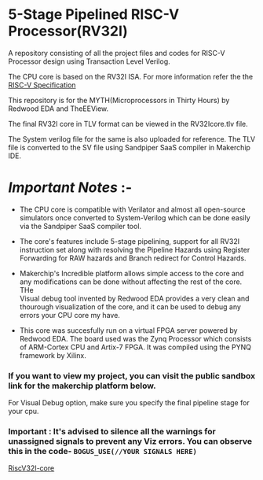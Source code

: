 # 5-Stage Pipelined RISC-V Processor(RV32I)
A repository consisting of all the project files and codes for RISC-V Processor design using Transaction Level Verilog.

The CPU core is based on the RV32I ISA. For more information refer the the [RISC-V Specification](https://github.com/riscv/riscv-isa-manual/releases/download/Ratified-IMAFDQC/riscv-spec-20191213.pdf)

This repository is for the MYTH(Microprocessors in Thirty Hours) by Redwood EDA and TheEEView.

The final RV32I core in TLV format can be viewed in the RV32Icore.tlv file.

The System verilog file for the same is also uploaded for reference. The TLV file is converted to the SV file using Sandpiper SaaS compiler in Makerchip IDE.

# _Important Notes_ :-
* The CPU core is compatible with Verilator and almost all open-source simulators once converted to System-Verilog which can be done easily via the              Sandpiper SaaS compiler tool.
- The core's features include 5-stage pipelining, support for all RV32I instruction set along with resolving the Pipeline Hazards using Register   
            Forwarding for RAW hazards and Branch redirect for Control Hazards.
+ Makerchip's Incredible platform allows simple access to the core and any modifications can be done without affecting the rest of the core. THe   
            Visual debug tool invented by Redwood EDA provides a very clean and thourough visualization of the core, and it can be used to debug any errors 
            your CPU core my have.
 * This core was succesfully run on a virtual FPGA server powered by Redwood EDA. The board used was the Zynq Processor which consists of ARM-Cortex 
            CPU and Artix-7 FPGA. It was compiled using the PYNQ framework by Xilinx. 

### If you want to view my project, you can visit the public sandbox link for the makerchip platform below.

For Visual Debug  option, make sure you specify the final pipeline stage for your cpu.

### Important : It's advised to silence all the warnings for unassigned signals to prevent any Viz errors. You can observe this in the code- `BOGUS_USE(//YOUR SIGNALS HERE)`

[RiscV32I-core](makerchip.com/sandbox/0KrfqhMvx/076hEYG#)
